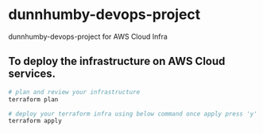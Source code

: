 # dunnhumby-devops-project
dunnhumby-devops-project for AWS Cloud Infra


## To deploy the infrastructure on AWS Cloud services.

```bash
# plan and review your infrastructure
terraform plan
```

 ```bash
 # deploy your terraform infra using below command once apply press 'y' to continue.
terraform apply
```


